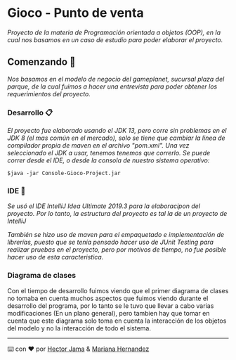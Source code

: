 # Gioco - Punto de venta

_Proyecto de la materia de Programación orientada a objetos (OOP), en la cual nos basamos en un caso de estudio para poder elaborar el proyecto._
## Comenzando 🚀

_Nos basamos en el modelo de negocio del gameplanet, sucursal plaza del parque, de la cual fuimos a hacer una entrevista para poder obtener los requerimientos del proyecto._

### Desarrollo 📋

_El proyecto fue elaborado usando el JDK 13, pero corre sin problemas en el JDK 8 (el mas común en el mercado), solo se tiene que cambiar la linea de compilador propia de maven en el archivo "pom.xml".
Una vez seleccionado el JDK a usar, tenemos tenemos que correrlo. Se puede correr desde el IDE, o desde la consola de nuestro sistema operativo:_

```
$java -jar Console-Gioco-Project.jar
```

### IDE 🔧

_Se usó el IDE IntelliJ Idea Ultimate 2019.3 para la elaboracipon del proyecto. Por lo tanto, la estructura del proyecto es tal la de un proyecto de IntelliJ_

_También se hizo uso de maven para el empaquetado e implementación de librerías, puesto que se tenía pensado hacer uso de JUnit Testing para realizar pruebas en el proyecto, pero por motivos de tiempo, no fue posible hacer uso de esta caracteristica._


### Diagrama de clases
Con el tiempo de desarrollo fuimos viendo que el primer diagrama de clases no tomaba en cuenta muchos aspectos que fuimos viendo durante el desarrollo del programa, por lo tanto se le tuvo que llevar a cabo varias modificaciones (En un plano general), pero tambien hay que tomar en cuenta que este diagrama solo toma en cuenta la interacción de los objetos del modelo y no la interacción de todo el sistema.

---
⌨️ con ❤️ por [Hector Jama](https://github.com/JamaHCS) & [Mariana Hernandez](https://github.com/MarianaHdz)
